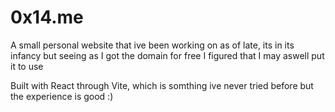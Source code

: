 

# 0x14.me

A small personal website that ive been working on as of late, its in its infancy but seeing as I got the domain for free I figured that I may aswell put it to use

Built with React through Vite, which is somthing ive never tried before but the experience is good :)

